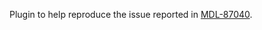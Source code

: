 Plugin to help reproduce the issue reported in [MDL-87040](https://moodle.atlassian.net/browse/MDL-87040).
